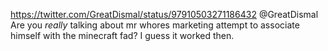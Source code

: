 https://twitter.com/GreatDismal/status/97910503271186432 @GreatDismal Are you *really* talking about mr whores marketing attempt to associate himself with the minecraft fad? I guess it worked then.